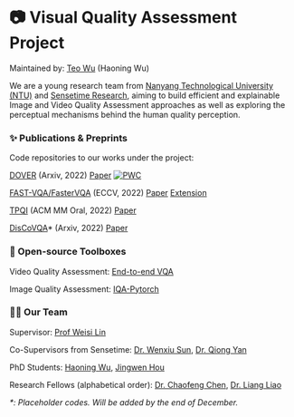 # :camera: Visual Quality Assessment Project
Maintained by: [Teo Wu](https://teowu.github.io) (Haoning Wu)

We are a young research team from [Nanyang Technological University (NTU)](ntu.edu.sg) and [Sensetime Research](sensetime.com), aiming to build efficient and explainable Image and Video Quality Assessment approaches as well as exploring the perceptual mechanisms behind the human quality perception.

### :sparkles: Publications & Preprints

Code repositories to our works under the project:

[DOVER](https://github.com/VideoQualityAssessment/DOVER) (Arxiv, 2022) [Paper](https://arxiv.org/abs/2211.04894) [![PWC](https://img.shields.io/endpoint.svg?url=https://paperswithcode.com/badge/disentangling-aesthetic-and-technical-effects/video-quality-assessment-on-live-fb-lsvq)](https://paperswithcode.com/sota/video-quality-assessment-on-live-fb-lsvq?p=disentangling-aesthetic-and-technical-effects)

[FAST-VQA/FasterVQA](https://github.com/VideoQualityAssessment/FAST-VQA-and-FasterVQA) (ECCV, 2022) [Paper](https://arxiv.org/abs/2207.02595) [Extension](https://arxiv.org/abs/2210.05357) 

[TPQI](https://github.com/UOLMM/TPQI-VQA) (ACM MM Oral, 2022) [Paper](https://arxiv.org/abs/2207.03723)

[DisCoVQA](https://github.com/VideoQualityAssessment/DisCoVQA)\* (Arxiv, 2022) [Paper](https://arxiv.org/abs/2206.09853)

### :toolbox: Open-source Toolboxes

Video Quality Assessment: [End-to-end VQA](https://github.com/VideoQualityAssessment/FAST-VQA-and-FasterVQA)

Image Quality Assessment: [IQA-Pytorch](https://github.com/chaofengc/IQA-Pytorch)

### :man::woman: Our Team

Supervisor: [Prof Weisi Lin](https://personal.ntu.edu.sg/wslin/Home.html)

Co-Supervisors from Sensetime: [Dr. Wenxiu Sun](wenxiusun.com), [Dr. Qiong Yan](https://scholar.google.com/citations?user=uT9CtPYAAAAJ&hl=en)

PhD Students: [Haoning Wu](https://teowu.github.io), [Jingwen Hou](https://github.com/jingwenh)

Research Fellows (alphabetical order): [Dr. Chaofeng Chen](https://chaofengc.github.io), [Dr. Liang Liao](https://liaoliang92.github.io/homepage/)

*\*: Placeholder codes. Will be added by the end of December.*
